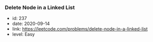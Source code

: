 ### Delete Node in a Linked List

* id: 237
* date: 2020-09-14
* link: https://leetcode.com/problems/delete-node-in-a-linked-list
* level: Easy
